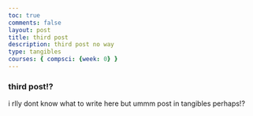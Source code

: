 ```yaml
---
toc: true
comments: false
layout: post
title: third post
description: third post no way
type: tangibles
courses: { compsci: {week: 0} }
---
```


### third post!?
i rlly dont know what to write here but ummm post in tangibles perhaps!?